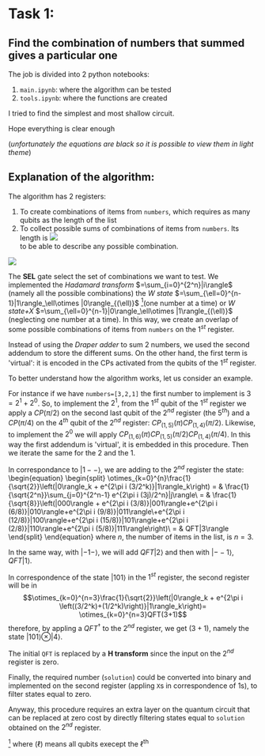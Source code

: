 # Task 1:  
## Find the combination of numbers that summed gives a particular one
The job is divided into 2 python notebooks:
<ol>
  <li> <code>main.ipynb</code>: where the algorithm can be tested </li>
  <li> <code>tools.ipynb</code>: where the functions are created</li>
</ol>

  
I tried to find the simplest and most shallow circuit.

Hope everything is clear enough

(*unfortunately the equations are black so it is possible to view them in light theme*)
    
        
## Explanation of the algorithm:
The algorithm has 2 registers:
<ol>
  <li> To create combinations of items from <code>numbers</code>, which requires as many qubits as the length of the list</li> 
  <li> To collect possible sums of combinations of items from <code>numbers</code>. Its length is <img src="https://render.githubusercontent.com/render/math?math==\log_2\left(\sum_{i\in numbers} i\right)"></li> to be able to describe any possible combination.
</ol>
   
<image src="/circuit_tester.png"/>

The **SEL** gate select the set of combinations we want to test. We implemented the *Hadamard transform* $=\sum_{i=0}^{2^n}|i\rangle$ (namely all the possible combinations) the *W state* $=\sum_{\ell=0}^{n-1}|1\rangle_\ell\otimes |0\rangle_{(\ell)}$ [<sup id="fn1-back">1</sup>](#fn1 "meaning of (\ell)")(one number at a time) or *W state+X* $=\sum_{\ell=0}^{n-1}|0\rangle_\ell\otimes |1\rangle_{(\ell)}$  (neglecting one number at a time).
In this way, we create an overlap of some possible combinations of items from <code>numbers</code> on the $1^{st}$ register. 

Instead of using the *Draper adder* to sum 2 numbers, we used the second addendum to store the different sums. On the other hand, the first term is 'virtual': it is encoded in the CPs activated from the qubits of the $1^{st}$ register.

To better understand how the algorithm works, let us consider an example.

For instance if we have <code>numbers=[3,2,1]</code> the first number to implement is $3=2^1+2^0$. So, to implement the $2^1$, from the $1^{st}$ qubit of the $1^{st}$ register we apply a $CP(\pi/2)$ on the second last qubit of the $2^{nd}$ register (the $5^{th}$) and a $CP(\pi/4)$ on the $4^{th}$ qubit of the $2^{nd}$ register: $CP_{(1,5)}(\pi)CP_{(1,4)}(\pi/2)$. Likewise, to implement the $2^0$ we will apply $CP_{(1,6)}(\pi)CP_{(1,5)}(\pi/2)CP_{(1,4)}(\pi/4)$. 
In this way the first addendum is 'virtual', it is embedded in this procedure.
Then we iterate the same for the $2$ and the $1$. 

In correspondance to $|1--\rangle$, we are adding to the $2^{nd}$ register the state:
\begin{equation}
\begin{split}
\otimes_{k=0}^{n}\frac{1}{\sqrt{2}}\left(|0\rangle_k + e^{2\pi i (3/2^k)}|1\rangle_k\right) = & \frac{1}{\sqrt{2^n}}\sum_{j=0}^{2^n-1} e^{2\pi i (3j)/2^n}|j\rangle\\ 
= & \frac{1}{\sqrt{8}}\left(|000\rangle + e^{2\pi i (3/8)}|001\rangle+e^{2\pi i (6/8)}|010\rangle+e^{2\pi i (9/8)}|011\rangle\\+e^{2\pi i (12/8)}|100\rangle+e^{2\pi i (15/8)}|101\rangle+e^{2\pi i (2/8)}|110\rangle+e^{2\pi i (5/8)}|111\rangle\right)\\
= & QFT|3\rangle
\end{split}
\end{equation} 
where $n$, the number of items in the list, is $n=3$. 

In the same way, with $|-1-\rangle$, we will add $QFT|2\rangle$ and then with $|--1\rangle$, $QFT|1\rangle$.

In correspondence of the state $|101\rangle$ in the $1^{st}$ register, the second register will be in
$$\otimes_{k=0}^{n=3}\frac{1}{\sqrt{2}}\left(|0\rangle_k + e^{2\pi i \left((3/2^k)+(1/2^k)\right)}|1\rangle_k\right)= \otimes_{k=0}^{n=3}QFT(3+1)$$
therefore, by appling a $QFT^\dagger$ to the $2^{nd}$ register, we get $(3+1)$, namely the state $|101\rangle\otimes |4\rangle$.


The initial <code>QFT</code> is replaced by a **H transform** since the input on the $2^{nd}$ register is zero.

Finally, the required number (<code>solution</code>) could be converted into binary and implemented on the second register (appling <code>X</code>s in correspondence of $1$s), to filter states equal to zero.

Anyway, this procedure requires an extra layer on the quantum circuit that can be replaced at zero cost by directly filtering states equal to <code>solution</code> obtained on the $2^{nd}$ register.


[<sup id="fn1">1</sup>](#fn1-back) where $(\ell)$ means all qubits execept the $\ell^\text{th}$
